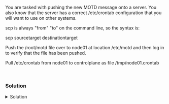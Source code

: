 You are tasked with pushing the new MOTD message onto a server. You also know that the server has a correct /etc/crontab configuration that you will want to use on other systems.

scp is always "from" "to" on the command line, so the syntax is:

scp sourcetarget destinationtarget

Push the /root/motd file over to node01 at location /etc/motd and then log in to verify that the file has been pushed.

Pull /etc/crontab from node01 to controlplane as file /tmp/node01.crontab

<br>

### Solution
<details>
<summary>Solution</summary>
Verify the file you have at /root/motd

```plain
cksum /root/motd
```

Copy over the /root/motd to node01:/etc/motd

```plain
scp /root/motd node01:/etc/motd
```

You get to see information about how long it took to push the file. 

Let's ssh over and see our MOTD

```plain
timeout 1 ssh node01
```

Let's verify the file is exactly the size we think it is over there

We can see them, so we'll set that to yes.
```plain
ssh node01 'cksum /etc/motd'
```

You should now both see the motd as you log in, as well as seeing the cksum matches what you did in step 1.

Now we have config files that we need to pull and give to the vendor. Let's pull those logs back over to this server from node01.

Verify cksum of /etc/crontab file

```plain
ssh node01 'cksum /etc/crontab'
```

Pull file over to /tmp/node01.crontab from node01

```plain
scp node01:/etc/crontab /tmp/node01.crontab
```

So now that you've pulled the file over, verify that it's exactly the same as you just saw it.

```plain
cksum /tmp/node01.crontab
```


</details>